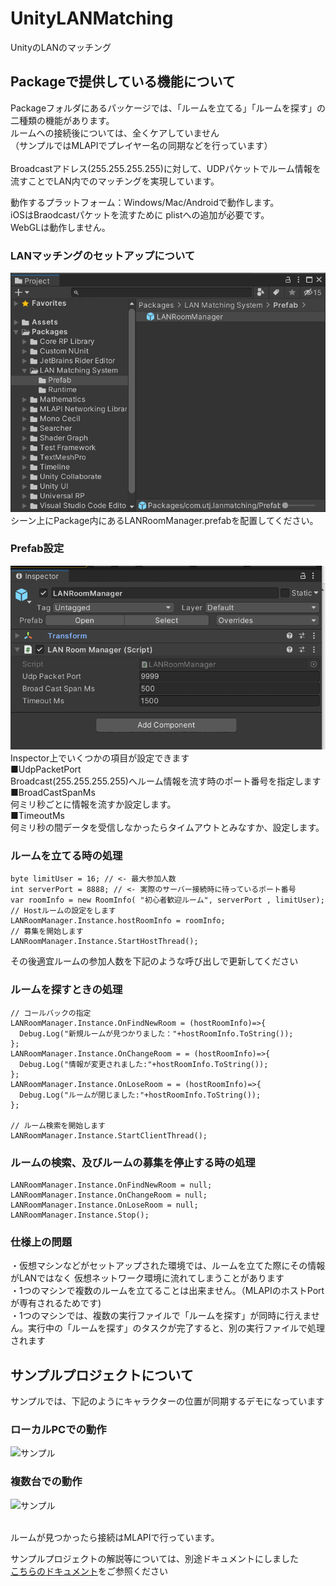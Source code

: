 # UnityLANMatching
UnityのLANのマッチング

## Packageで提供している機能について
Packageフォルダにあるパッケージでは、「ルームを立てる」「ルームを探す」の二種類の機能があります。<br />
ルームへの接続後については、全くケアしていません <br />
（サンプルではMLAPIでプレイヤー名の同期などを行っています）<br >
<br />
Broadcastアドレス(255.255.255.255)に対して、UDPパケットでルーム情報を流すことでLAN内でのマッチングを実現しています。<br />

動作するプラットフォーム：Windows/Mac/Androidで動作します。<br />
iOSはBraodcastパケットを流すために plistへの追加が必要です。<br />
WebGLは動作しません。

### LANマッチングのセットアップについて
![Prefab設定](Documentation~/PlacePrefab.png) <br />
シーン上にPackage内にあるLANRoomManager.prefabを配置してください。

### Prefab設定
![Prefab設定](Documentation~/LANRoomManagerConfig.png) <br />
Inspector上でいくつかの項目が設定できます <br />
■UdpPacketPort<br/>
Broadcast(255.255.255.255)へルーム情報を流す時のポート番号を指定します<br />
■BroadCastSpanMs<br/>
何ミリ秒ごとに情報を流すか設定します。<br />
■TimeoutMs<br/>
何ミリ秒の間データを受信しなかったらタイムアウトとみなすか、設定します。<br />

### ルームを立てる時の処理
```
byte limitUser = 16; // <- 最大参加人数
int serverPort = 8888; // <- 実際のサーバー接続時に待っているポート番号
var roomInfo = new RoomInfo( "初心者歓迎ルーム", serverPort , limitUser);
// Hostルームの設定をします
LANRoomManager.Instance.hostRoomInfo = roomInfo;
// 募集を開始します
LANRoomManager.Instance.StartHostThread();
```

その後適宜ルームの参加人数を下記のような呼び出しで更新してください

### ルームを探すときの処理
```
// コールバックの指定
LANRoomManager.Instance.OnFindNewRoom = (hostRoomInfo)=>{
  Debug.Log("新規ルームが見つかりました："+hostRoomInfo.ToString());
};
LANRoomManager.Instance.OnChangeRoom = = (hostRoomInfo)=>{
  Debug.Log("情報が変更されました:"+hostRoomInfo.ToString());
};
LANRoomManager.Instance.OnLoseRoom = = (hostRoomInfo)=>{
  Debug.Log("ルームが閉じました:"+hostRoomInfo.ToString());
};

// ルーム検索を開始します
LANRoomManager.Instance.StartClientThread();
```



### ルームの検索、及びルームの募集を停止する時の処理
```
LANRoomManager.Instance.OnFindNewRoom = null;
LANRoomManager.Instance.OnChangeRoom = null;
LANRoomManager.Instance.OnLoseRoom = null;
LANRoomManager.Instance.Stop();
```


### 仕様上の問題
・仮想マシンなどがセットアップされた環境では、ルームを立てた際にその情報がLANではなく 仮想ネットワーク環境に流れてしまうことがあります<br />
・1つのマシンで複数のルームを立てることは出来ません。（MLAPIのホストPortが専有されるためです)<br />
・1つのマシンでは、複数の実行ファイルで「ルームを探す」が同時に行えません。実行中の「ルームを探す」のタスクが完了すると、別の実行ファイルで処理されます<br />

## サンプルプロジェクトについて
サンプルでは、下記のようにキャラクターの位置が同期するデモになっています<br />
### ローカルPCでの動作
![サンプル](Documentation~/localPCDemo.gif) <br />
### 複数台での動作
![サンプル](Documentation~/MatchingDemo.gif) <br />

<br />
ルームが見つかったら接続はMLAPIで行っています。<br />

サンプルプロジェクトの解説等については、別途ドキュメントにしました<br />
[こちらのドキュメント](AboutSampleProject.md)をご参照ください<br />
